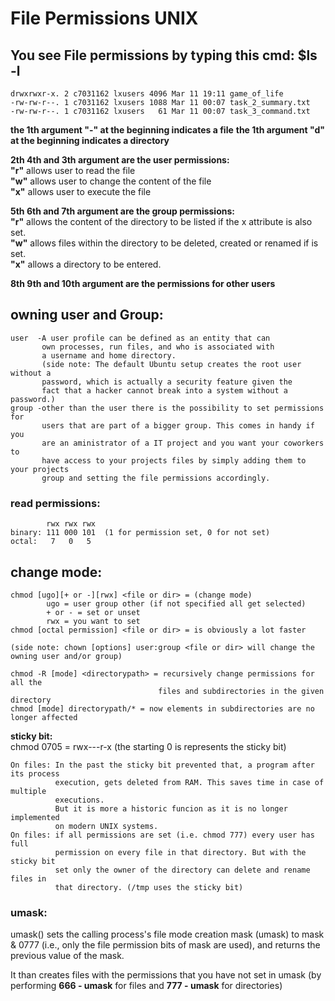 # File Permissions UNIX

## You see File permissions by typing this cmd: $ls -l
```
drwxrwxr-x. 2 c7031162 lxusers 4096 Mar 11 19:11 game_of_life
-rw-rw-r--. 1 c7031162 lxusers 1088 Mar 11 00:07 task_2_summary.txt
-rw-rw-r--. 1 c7031162 lxusers   61 Mar 11 00:07 task_3_command.txt
```

**the 1th argument "-" at the beginning indicates a file**
**the 1th argument "d" at the beginning indicates a directory**

**2th 4th and 3th argument are the user permissions:** <br />
    **"r"** allows user to read the file <br />
    **"w"** allows user to change the content of the file <br />
    **"x"** allows user to execute the file <br />

**5th 6th and 7th argument are the group permissions:** <br />
    **"r"** allows the content  of the directory to be listed if the x
            attribute is also set. <br />
    **"w"** allows files within the directory to be deleted, created or renamed if 
            is set. <br />
    **"x"** allows a directory to be entered. <br />

**8th 9th and 10th argument are the permissions for other users**

## owning user and Group:
    user  -A user profile can be defined as an entity that can
           own processes, run files, and who is associated with
           a username and home directory.
           (side note: The default Ubuntu setup creates the root user without a
           password, which is actually a security feature given the
           fact that a hacker cannot break into a system without a password.)
    group -other than the user there is the possibility to set permissions for
           users that are part of a bigger group. This comes in handy if you
           are an aministrator of a IT project and you want your coworkers to
           have access to your projects files by simply adding them to your projects
           group and setting the file permissions accordingly.

### read permissions:
```
        rwx rwx rwx
binary: 111 000 101  (1 for permission set, 0 for not set)
octal:   7   0   5
```

## change mode:
    chmod [ugo][+ or -][rwx] <file or dir> = (change mode)
            ugo = user group other (if not specified all get selected)
            + or - = set or unset
            rwx = you want to set
    chmod [octal permission] <file or dir> = is obviously a lot faster

    (side note: chown [options] user:group <file or dir> will change the owning user and/or group)

    chmod -R [mode] <directorypath> = recursively change permissions for all the
                                     files and subdirectories in the given directory
    chmod [mode] directorypath/* = now elements in subdirectories are no longer affected

**sticky bit:** <br />
chmod 0705 = rwx---r-x (the starting 0 is represents the sticky bit)
```
On files: In the past the sticky bit prevented that, a program after its process
          execution, gets deleted from RAM. This saves time in case of multiple
          executions.
          But it is more a historic funcion as it is no longer implemented
          on modern UNIX systems.
On files: if all permissions are set (i.e. chmod 777) every user has full 
          permission on every file in that directory. But with the sticky bit
          set only the owner of the directory can delete and rename files in
          that directory. (/tmp uses the sticky bit)
```

### umask:
umask() sets the calling process's file mode creation mask (umask) to
mask & 0777 (i.e., only the file permission bits of mask are used), and
returns the previous value of the mask.

It than creates files with the permissions that you have not set in umask
(by performing **666 - umask** for files and **777 - umask** for directories)
